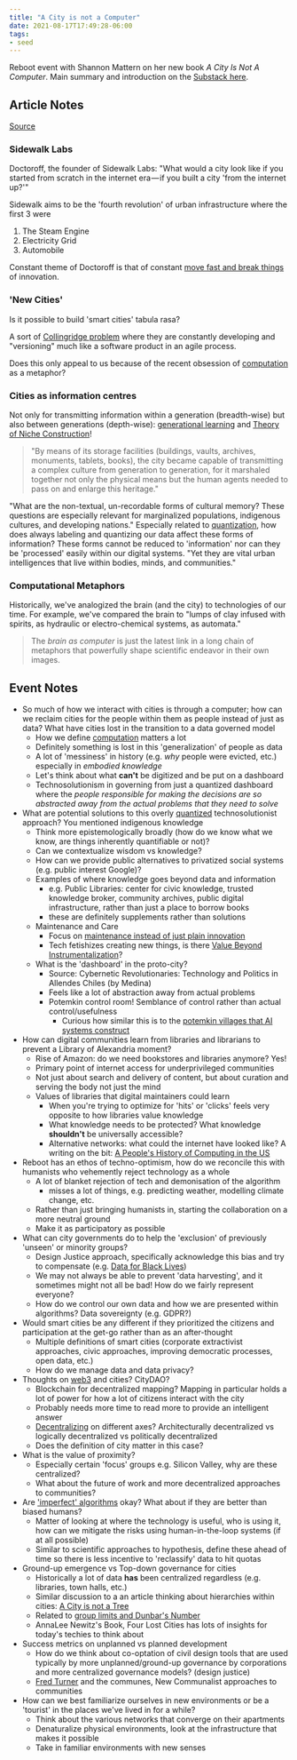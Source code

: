 ```yaml
---
title: "A City is not a Computer"
date: 2021-08-17T17:49:28-06:00
tags:
- seed
---
```


Reboot event with Shannon Mattern on her new book _A City Is Not A Computer_. Main summary and introduction on the [Substack here](https://reboothq.substack.com/p/mattern).

## Article Notes
[Source](https://placesjournal.org/article/a-city-is-not-a-computer/)

### Sidewalk Labs
Doctoroff, the founder of Sidewalk Labs: "What would a city look like if you started from scratch in the internet era — if you built a city 'from the internet up?'"

Sidewalk aims to be the 'fourth revolution' of urban infrastructure where the first 3 were
1. The Steam Engine
2. Electricity Grid
3. Automobile

Constant theme of Doctoroff is that of constant [move fast and break things](thoughts/move%20fast%20and%20break%20things.md) of innovation.

### 'New Cities'
Is it possible to build 'smart cities' tabula rasa?

A sort of [Collingridge problem](thoughts/catch%2022.md) where they are constantly developing and "versioning" much like a software product in an agile process.

Does this only appeal to us because of the recent obsession of [computation](thoughts/computability.md) as a metaphor?

### Cities as information centres
Not only for transmitting information within a generation (breadth-wise) but also between generations (depth-wise): [generational learning](thoughts/generational%20learning.md) and [Theory of Niche Construction](thoughts/Theory%20of%20Niche%20Construction.md)!

> "By means of its storage facilities (buildings, vaults, archives, monuments, tablets, books), the city became capable of transmitting a complex culture from generation to generation, for it marshaled together not only the physical means but the human agents needed to pass on and enlarge this heritage."

"What are the non-textual, un-recordable forms of cultural memory? These questions are especially relevant for marginalized populations, indigenous cultures, and developing nations." Especially related to [quantization](thoughts/quantization.md), how does always labeling and quantizing our data affect these forms of information? These forms cannot be reduced to 'information' nor can they be 'processed' easily within our digital systems. "Yet they are vital urban intelligences that live within bodies, minds, and communities."

### Computational Metaphors
Historically, we've analogized the brain (and the city) to technologies of our time. For example, we've compared the brain to "lumps of clay infused with spirits, as hydraulic or electro-chemical systems, as automata."

> The _brain as computer_ is just the latest link in a long chain of metaphors that powerfully shape scientific endeavor in their own images.

## Event Notes
- So much of how we interact with cities is through a computer; how can we reclaim cities for the people within them as people instead of just as data? What have cities lost in the transition to a data governed model
	- How we define [computation](thoughts/computability.md) matters a lot
	- Definitely something is lost in this 'generalization' of people as data
	- A lot of 'messiness' in history (e.g. *why* people were evicted, etc.) especially in *embodied knowledge*
	- Let's think about what **can't** be digitized and be put on a dashboard
	- Technosolutionism in governing from just a quantized dashboard where the *people responsible for making the decisions are so abstracted away from the actual problems that they need to solve*
- What are potential solutions to this overly [quantized](thoughts/quantization.md) technosolutionist approach? You mentioned indigenous knowledge
	- Think more epistemologically broadly (how do we know what we know, are things inherently quantifiable or not)?
	- Can we contextualize wisdom vs knowledge?
	- How can we provide public alternatives to privatized social systems (e.g. public interest Google)?
	- Examples of where knowledge goes beyond data and information
		- e.g. Public Libraries: center for civic knowledge, trusted knowledge broker, community archives, public digital infrastructure, rather than just a place to borrow books
		- these are definitely supplements rather than solutions
	- Maintenance and Care
		- Focus on [maintenance instead of just plain innovation](thoughts/creation%20vs%20maintenance.md)
		- Tech fetishizes creating new things, is there [Value Beyond Instrumentalization](https://letterstoayoungtechnologist.com/Value-Beyond-Instrumentalization)?
	- What is the 'dashboard' in the proto-city?
		- Source: Cybernetic Revolutionaries: Technology and Politics in Allendes Chiles (by Medina)
		- Feels like a lot of abstraction away from actual problems
		- Potemkin control room! Semblance of control rather than actual control/usefulness
			- Curious how similar this is to the [potemkin villages that AI systems construct](posts/ai-systems.md)
- How can digital communities learn from libraries and librarians to prevent a Library of Alexandria moment?
	- Rise of Amazon: do we need bookstores and libraries anymore? Yes!
	- Primary point of internet access for underprivileged communities
	- Not just about search and delivery of content, but about curation and serving the body not just the mind
	- Values of libraries that digital maintainers could learn
		- When you're trying to optimize for 'hits' or 'clicks' feels very opposite to how libraries value knowledge
		- What knowledge needs to be protected? What knowledge **shouldn't** be universally accessible?
		- Alternative networks: what could the internet have looked like? A writing on the bit: [A People's History of Computing in the US](http://joyrankin.com/phcus)
- Reboot has an ethos of techno-optimism, how do we reconcile this with humanists who vehemently reject technology as a whole
	- A lot of blanket rejection of tech and demonisation of the algorithm
		- misses a lot of things, e.g. predicting weather, modelling climate change, etc.
	- Rather than just bringing humanists in, starting the collaboration on a more neutral ground
	- Make it as participatory as possible
- What can city governments do to help the 'exclusion' of previously 'unseen' or minority groups?
	- Design Justice approach, specifically acknowledge this bias and try to compensate (e.g. [Data for Black Lives](https://d4bl.org/))
	- We may not always be able to prevent 'data harvesting', and it sometimes might not all be bad! How do we fairly represent everyone?
	- How do we control our own data and how we are presented within algorithms? Data sovereignty (e.g. GDPR?)
- Would smart cities be any different if they prioritized the citizens and participation at the get-go rather than as an after-thought
	- Multiple definitions of smart cities (corporate extractivist approaches, civic approaches, improving democratic processes, open data, etc.)
	- How do we manage data and data privacy?
- Thoughts on [web3](thoughts/web3.md) and cities? CityDAO?
	- Blockchain for decentralized mapping? Mapping in particular holds a lot of power for how a lot of citizens interact with the city
	- Probably needs more time to read more to provide an intelligent answer
	- [Decentralizing](thoughts/decentralization.md) on different axes? Architecturally decentralized vs logically decentralized vs politically decentralized
	- Does the definition of city matter in this case?
- What is the value of proximity?
	- Especially certain 'focus' groups e.g. Silicon Valley, why are these centralized?
	- What about the future of work and more decentralized approaches to communities?
- Are ['imperfect' algorithms](posts/bias-bug.md) okay? What about if they are better than biased humans?
	- Matter of looking at where the technology is useful, who is using it, how can we mitigate the risks using human-in-the-loop systems (if at all possible)
	- Similar to scientific approaches to hypothesis, define these ahead of time so there is less incentive to 'reclassify' data to hit quotas
- Ground-up emergence vs Top-down governance for cities
	- Historically a lot of data **has** been centralized regardless (e.g. libraries, town halls, etc.)
	- Similar discussion to a an article thinking about hierarchies within cities: [A City is not a Tree](thoughts/A%20City%20is%20not%20a%20Tree.md)
	- Related to [group limits and Dunbar's Number](thoughts/group%20limits.md)
	- AnnaLee Newitz's Book, Four Lost Cities has lots of insights for today's techies to think about
- Success metrics on unplanned vs planned development
	- How do we think about co-optation of civil design tools that are used typically by more unplanned/ground-up governance by corporations and more centralized governance models? (design justice)
	- [Fred Turner](thoughts/From%20Counterculture%20to%20Cyberculture.md) and the communes, New Communalist approaches to communities
- How can we best familiarize ourselves in new environments or be a 'tourist' in the places we've lived in for a while?
	- Think about the various networks that converge on their apartments
	- Denaturalize physical environments, look at the infrastructure that makes it possible
	- Take in familiar environments with new senses